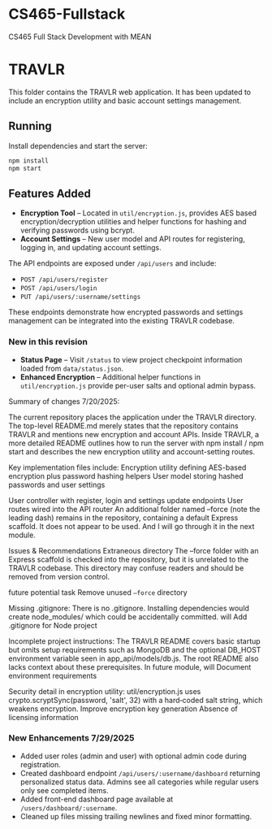 # CS465-Fullstack
CS465 Full Stack Development with MEAN


# TRAVLR

This folder contains the TRAVLR web application. It has been updated to include
an encryption utility and basic account settings management.

## Running

Install dependencies and start the server:

```bash
npm install
npm start
```

## Features Added

- **Encryption Tool** – Located in `util/encryption.js`, provides AES based
  encryption/decryption utilities and helper functions for hashing and verifying
  passwords using bcrypt.
- **Account Settings** – New user model and API routes for registering, logging
  in, and updating account settings.

The API endpoints are exposed under `/api/users` and include:

- `POST /api/users/register`
- `POST /api/users/login`
- `PUT /api/users/:username/settings`

These endpoints demonstrate how encrypted passwords and settings management can
be integrated into the existing TRAVLR codebase.

### New in this revision

- **Status Page** – Visit `/status` to view project checkpoint information loaded from `data/status.json`.
- **Enhanced Encryption** – Additional helper functions in `util/encryption.js` provide per-user salts and optional admin bypass.







Summary of changes 7/20/2025:

The current repository places the application under the TRAVLR directory. The top-level README.md merely states that the repository contains TRAVLR and mentions new encryption and account APIs.
Inside TRAVLR, a more detailed README outlines how to run the server with npm install / npm start and describes the new encryption utility and account-setting routes.

Key implementation files include:
Encryption utility defining AES-based encryption plus password hashing helpers
User model storing hashed passwords and user settings

User controller with register, login and settings update endpoints
User routes wired into the API router
An additional folder named –force (note the leading dash) remains in the repository, containing a default Express scaffold. It does not appear to be used. And I will go through it in the next module. 

Issues & Recommendations
Extraneous directory
The –force folder with an Express scaffold is checked into the repository, but it is unrelated to the TRAVLR codebase.
This directory may confuse readers and should be removed from version control.

future potential task
Remove unused `–force` directory 


Missing .gitignore:
There is no .gitignore. Installing dependencies would create node_modules/ which could be accidentally committed. will Add .gitignore for Node project


Incomplete project instructions:
The TRAVLR README covers basic startup but omits setup requirements such as MongoDB and the optional DB_HOST environment variable seen in app_api/models/db.js.
The root README also lacks context about these prerequisites.
In future module, will Document environment requirements


Security detail in encryption utility:
util/encryption.js uses crypto.scryptSync(password, 'salt', 32) with a hard‑coded salt string, which weakens encryption.
Improve encryption key generation
Absence of licensing information




### New Enhancements 7/29/2025

- Added user roles (admin and user) with optional admin code during registration.
- Created dashboard endpoint `/api/users/:username/dashboard` returning
  personalized status data. Admins see all categories while regular users
  only see completed items.
- Added front-end dashboard page available at `/users/dashboard/:username`.
- Cleaned up files missing trailing newlines and fixed minor formatting.
